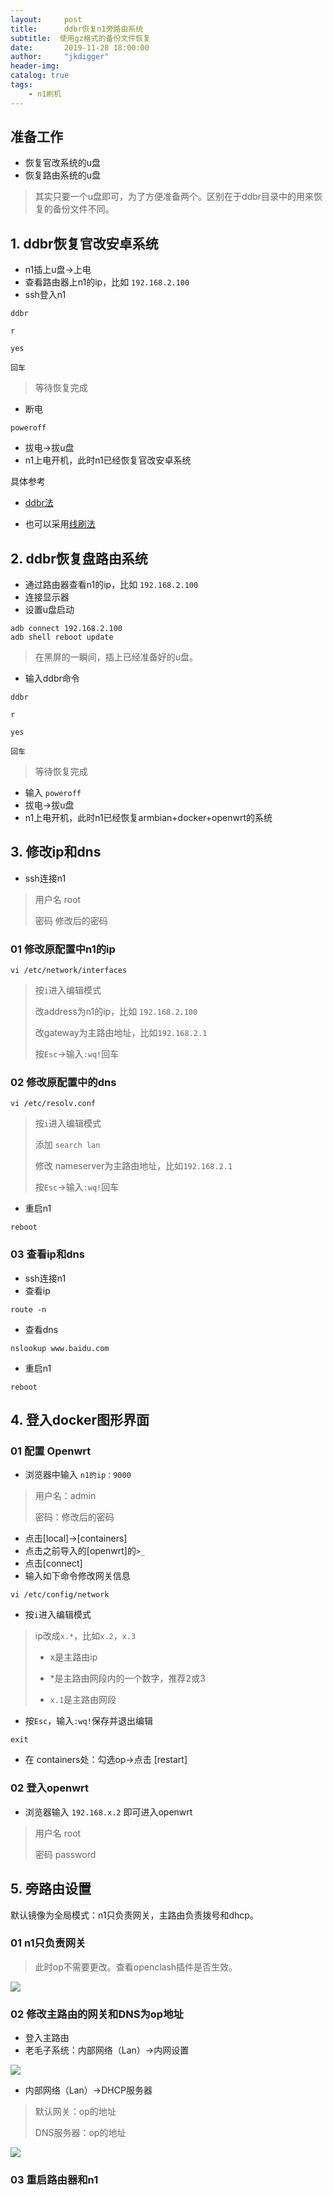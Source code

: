 ```yaml
---
layout:     post
title:      ddbr恢复n1旁路由系统
subtitle:  使用gz格式的备份文件恢复
date:       2019-11-28 18:00:00
author:     "jkdigger"
header-img: 
catalog: true
tags:
    - n1刷机
---
```




## 准备工作

- 恢复官改系统的u盘
- 恢复路由系统的u盘

> 其实只要一个u盘即可，为了方便准备两个。区别在于ddbr目录中的用来恢复的备份文件不同。

## 1. ddbr恢复官改安卓系统

- n1插上u盘→上电
- 查看路由器上n1的ip，比如 `192.168.2.100`
- ssh登入n1

```
ddbr

r

yes

回车
```

> 等待恢复完成

- 断电

```
poweroff
```

- 拔电→拔u盘
- n1上电开机，此时n1已经恢复官改安卓系统



具体参考

- [ddbr法](http://jkdigger.me/2019/10/27/n1%E6%81%A2%E5%A4%8DEMMC-ddbr%E6%B3%95/)

- 也可以采用[线刷法](http://jkdigger.me/2019/11/06/n1%E6%81%A2%E5%A4%8Demmc-%E7%BA%BF%E5%88%B7%E6%B3%95/)

## 2. ddbr恢复盘路由系统

- 通过路由器查看n1的ip，比如 `192.168.2.100`
- 连接显示器
- 设置u盘启动

```
adb connect 192.168.2.100
adb shell reboot update
```

> 在黑屏的一瞬间，插上已经准备好的u盘。

- 输入ddbr命令

```
ddbr

r

yes

回车
```

> 等待恢复完成

- 输入 `poweroff`
- 拔电→拔u盘
- n1上电开机，此时n1已经恢复armbian+docker+openwrt的系统

## 3. 修改ip和dns

- ssh连接n1

> 用户名 root
>
> 密码 修改后的密码

### 01 修改原配置中n1的ip

```
vi /etc/network/interfaces
```

> 按`i`进入编辑模式
>
> 改address为n1的ip，比如 `192.168.2.100`
>
> 改gateway为主路由地址，比如`192.168.2.1`
>
> 按`Esc`→输入`:wq!`回车

### 02 修改原配置中的dns

```
vi /etc/resolv.conf
```

> 按`i`进入编辑模式
>
> 添加 `search lan`
>
> 修改 nameserver为主路由地址，比如`192.168.2.1`
>
> 按`Esc`→输入`:wq!`回车

- 重启n1

```
reboot
```

### 03 查看ip和dns

- ssh连接n1
- 查看ip

```
route -n
```

- 查看dns

```
nslookup www.baidu.com
```

- 重启n1

```
reboot
```

## 4. 登入docker图形界面

### 01 配置 Openwrt

- 浏览器中输入 `n1的ip：9000`

> 用户名：admin
>
> 密码：修改后的密码

- 点击[local]→[containers]
- 点击之前导入的[openwrt]的`>_`
- 点击[connect]
- 输入如下命令修改网关信息

```
vi /etc/config/network
```

- 按`i`进入编辑模式

> ip改成`x.*`，比如`x.2`，`x.3`
>
> - x是主路由ip
> - *是主路由网段内的一个数字，推荐2或3
>
> - `x.1`是主路由网段

- 按`Esc`，输入`:wq!`保存并退出编辑 

```
exit
```

-  在 containers处：勾选op→点击 [restart] 

### 02 登入openwrt

- 浏览器输入 `192.168.x.2` 即可进入openwrt

> 用户名 root
>
> 密码 password

## 5. 旁路由设置

默认镜像为全局模式：n1只负责网关，主路由负责拨号和dhcp。

### 01 n1只负责网关

> 此时op不需要更改。查看openclash插件是否生效。

![](https://raw.githubusercontent.com/jkdigger/picForBlog/master/images/20191127230010.jpg)

### 02 修改主路由的网关和DNS为op地址

- 登入主路由
- 老毛子系统：内部网络（Lan）→内网设置

![](https://raw.githubusercontent.com/jkdigger/picForBlog/master/images/20191127225617.jpg)

- 内部网络（Lan）→DHCP服务器

> 默认网关：op的地址
>
> DNS服务器：op的地址

![](https://raw.githubusercontent.com/jkdigger/picForBlog/master/images/20191127225434.jpg)

### 03 重启路由器和n1